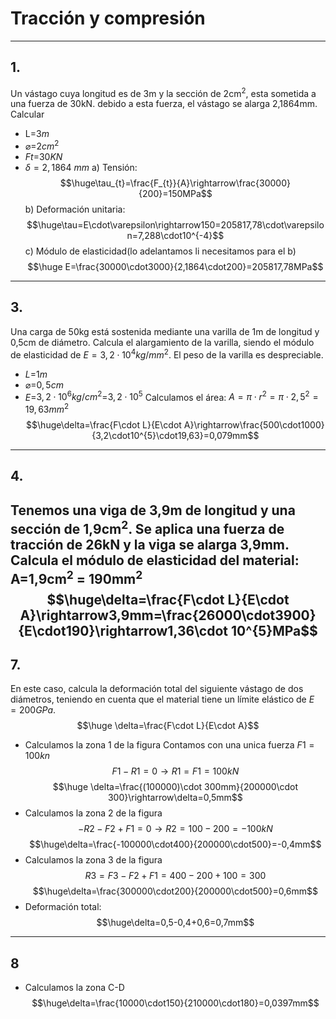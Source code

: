 # Tracción y compresión
---
## 1.
Un vástago cuya longitud es de 3m y la sección de 2cm<sup>2</sup>, esta sometida a una fuerza de 30kN. debido a esta fuerza, el vástago se alarga 2,1864mm. Calcular
- L=$3m$
- $\varnothing$=$2cm^{2}$
- $Ft$=$30KN$
- $\delta=2,1864 \ mm$
a) Tensión:
$$\huge\tau_{t}=\frac{F_{t}}{A}\rightarrow\frac{30000}{200}=150MPa$$
b) Deformación unitaria:
$$\huge\tau=E\cdot\varepsilon\rightarrow150=205817,78\cdot\varepsilon=7,288\cdot10^{-4}$$
c) Módulo de elasticidad(lo adelantamos li necesitamos para el b)
$$\huge E=\frac{30000\cdot3000}{2,1864\cdot200}=205817,78MPa$$
---
## 3.
Una carga de 50kg está sostenida mediante una varilla de 1m de longitud y 0,5cm de diámetro. Calcula el alargamiento de la varilla, siendo el módulo de elasticidad de $E=3,2\cdot10^{4}kg/mm^{2}$. El peso de la varilla es despreciable.
- $L$=$1m$
- $\varnothing$=$0,5cm$
- $E$=$3,2\cdot10^{6}kg/cm^{2}$=$3,2\cdot10^5$
Calculamos el área:
$A=\pi\cdot r^{2}=\pi\cdot2,5^{2}=19,63mm^{2}$
$$\huge\delta=\frac{F\cdot L}{E\cdot A}\rightarrow\frac{500\cdot1000}{3,2\cdot10^{5}\cdot19,63}=0,079mm$$
---
## 4.
Tenemos una viga de 3,9m de longitud y una sección de 1,9cm<sup>2</sup>. Se aplica una fuerza de tracción de 26kN y la viga se alarga 3,9mm. Calcula el módulo de elasticidad del material:
A=1,9cm<sup>2</sup> = 190mm<sup>2</sup> 
$$\huge\delta=\frac{F\cdot L}{E\cdot A}\rightarrow3,9mm=\frac{26000\cdot3900}{E\cdot190}\rightarrow1,36\cdot 10^{5}MPa$$
---
## 7.
En este caso, calcula la deformación total del siguiente vástago de dos diámetros, teniendo en cuenta que el material tiene un límite elástico de $E=200GPa$.
$$\huge \delta=\frac{F\cdot L}{E\cdot A}$$
- Calculamos la zona 1 de la figura
Contamos con una unica fuerza $F1=100kn$$$F1-R1=0\rightarrow R1=F1=100kN$$
$$\huge \delta=\frac{(100000)\cdot 300mm}{200000\cdot 300}\rightarrow\delta=0,5mm$$
- Calculamos la zona 2 de la figura$$-R2-F2+F1=0\rightarrow R2=100-200=-100kN$$
$$\huge\delta=\frac{-100000\cdot400}{200000\cdot500}=-0,4mm$$
- Calculamos la zona 3 de la figura
$$R3=F3-F2+F1=400-200+100=300$$$$\huge\delta=\frac{300000\cdot200}{200000\cdot500}=0,6mm$$
- Deformación total:
$$\huge\delta=0,5-0,4+0,6=0,7mm$$
---
## 8
- Calculamos la zona C-D$$\huge\delta=\frac{10000\cdot150}{210000\cdot180}=0,0397mm$$
